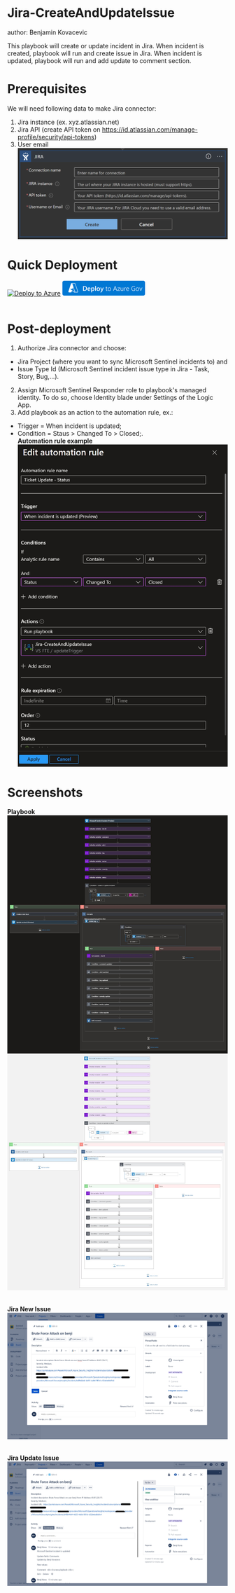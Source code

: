 # Jira-CreateAndUpdateIssue
author: Benjamin Kovacevic

This playbook will create or update incident in Jira. When incident is created, playbook will run and create issue in Jira. When incident is updated, playbook will run and add update to comment section.

# Prerequisites

We will need following data to make Jira connector:<br>
1. Jira instance (ex. xyz.atlassian.net)<br>
2. Jira API (create API token on https://id.atlassian.com/manage-profile/security/api-tokens)<br>
3. User email<br>
![Jira connector requirements](./images/jira-connector-requirementsDark.png)<br>

# Quick Deployment
[![Deploy to Azure](https://aka.ms/deploytoazurebutton)](https://portal.azure.com/#create/Microsoft.Template/uri/https%3A%2F%2Fraw.githubusercontent.com%2FAzure%2FAzure-Sentinel%2Fmaster%2FSolutions%2FJira%2FPlaybooks%2FJira-CreateAndUpdateIssue%2Fazuredeploy.json)
[![Deploy to Azure Gov](https://raw.githubusercontent.com/Azure/azure-quickstart-templates/master/1-CONTRIBUTION-GUIDE/images/deploytoazuregov.png)](https://portal.azure.us/#create/Microsoft.Template/uri/https%3A%2F%2Fraw.githubusercontent.com%2FAzure%2FAzure-Sentinel%2Fmaster%2FSolutions%2FJira%2FPlaybooks%2FJira-CreateAndUpdateIssue%2Fazuredeploy.json)
<br><br>

# Post-deployment
1. Authorize Jira connector and choose:
- Jira Project (where you want to sync Microsoft Sentinel incidents to) and
- Issue Type Id (Microsoft Sentinel incident issue type in Jira - Task, Story, Bug,...).<br>
2. Assign Microsoft Sentinel Responder role to playbook's managed identity. To do so, choose Identity blade under Settings of the Logic App.
3. Add playbook as an action to the automation rule, ex.:
- Trigger = When incident is updated;  
- Condition = Staus > Changed To > Closed;.<br>
**Automation rule example**<br>
![Automation Rule Example](./images/AutomationRuleExampleDark.jpg)

# Screenshots

**Playbook** <br>
![playbook screenshot](./images/JiraPlaybookDark.jpg)<br>
![playbook screenshot](./images/JiraPlaybookLight.jpg)<br><br>

**Jira New Issue** <br>
![jira screenshot new](./images/JiraNewIssue.jpg)<br><br>

**Jira Update Issue** <br>
![jira screenshot update](./images/JiraUpdateIssue.jpg)<br>